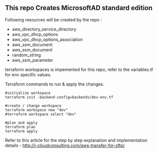 <h2> This repo Creates MicrosoftAD standard edition</h2>
Following resources will be created by the repo :
<ul>
    <li>aws_directory_service_directory</li>
    <li>aws_vpc_dhcp_options</li>
    <li>aws_vpc_dhcp_options_association </li>
    <li>aws_ssm_document </li>
    <li>aws_ssm_document </li>
    <li>random_string</li>
    <li>aws_ssm_parameter </li>
    
</ul>
terraform workspaces is impemented for this repo, refer to the variables.tf for env specific values. 

<p>
Terraform commands to run & apply the changes.

```
#initialize workspace
terraform init -backend-config=backends/dev-env.tf

#create / change workspace
terraform workspace new "dev"
#terraform workspace select "dev"

#plan and apply
terraform plan
terraform apply

```


Refer to this article for the step by step explanation and implementation details - http://i-cloudconsulting.com/aws-transfer-for-sftp/

